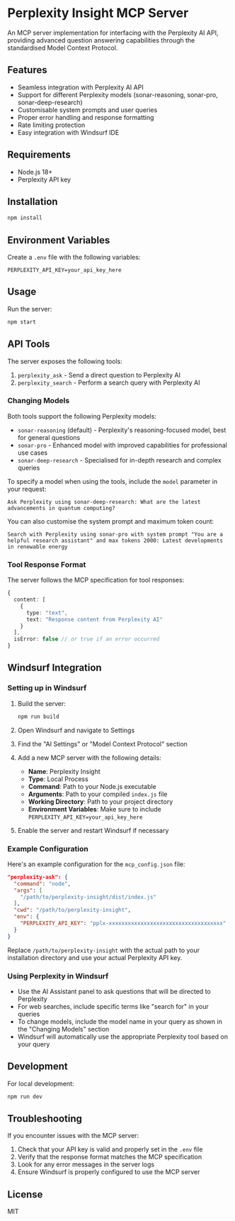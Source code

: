 # Perplexity Insight MCP Server

An MCP server implementation for interfacing with the Perplexity AI API, providing advanced question answering capabilities through the standardised Model Context Protocol.

## Features

- Seamless integration with Perplexity AI API
- Support for different Perplexity models (sonar-reasoning, sonar-pro, sonar-deep-research)
- Customisable system prompts and user queries
- Proper error handling and response formatting
- Rate limiting protection
- Easy integration with Windsurf IDE

## Requirements

- Node.js 18+
- Perplexity API key

## Installation

```bash
npm install
```

## Environment Variables

Create a `.env` file with the following variables:

```
PERPLEXITY_API_KEY=your_api_key_here
```

## Usage

Run the server:

```bash
npm start
```

## API Tools

The server exposes the following tools:

1. `perplexity_ask` - Send a direct question to Perplexity AI
2. `perplexity_search` - Perform a search query with Perplexity AI

### Changing Models

Both tools support the following Perplexity models:

- `sonar-reasoning` (default) - Perplexity's reasoning-focused model, best for general questions
- `sonar-pro` - Enhanced model with improved capabilities for professional use cases
- `sonar-deep-research` - Specialised for in-depth research and complex queries

To specify a model when using the tools, include the `model` parameter in your request:

```
Ask Perplexity using sonar-deep-research: What are the latest advancements in quantum computing?
```

You can also customise the system prompt and maximum token count:

```
Search with Perplexity using sonar-pro with system prompt "You are a helpful research assistant" and max tokens 2000: Latest developments in renewable energy
```

### Tool Response Format

The server follows the MCP specification for tool responses:

```typescript
{
  content: [
    {
      type: "text",
      text: "Response content from Perplexity AI"
    }
  ],
  isError: false // or true if an error occurred
}
```

## Windsurf Integration

### Setting up in Windsurf

1. Build the server:
   ```bash
   npm run build
   ```

2. Open Windsurf and navigate to Settings

3. Find the "AI Settings" or "Model Context Protocol" section

4. Add a new MCP server with the following details:
   - **Name**: Perplexity Insight
   - **Type**: Local Process
   - **Command**: Path to your Node.js executable
   - **Arguments**: Path to your compiled `index.js` file
   - **Working Directory**: Path to your project directory
   - **Environment Variables**: Make sure to include `PERPLEXITY_API_KEY=your_api_key_here`

5. Enable the server and restart Windsurf if necessary

### Example Configuration

Here's an example configuration for the `mcp_config.json` file:

```json
"perplexity-ask": {
  "command": "node",
  "args": [
    "/path/to/perplexity-insight/dist/index.js"
  ],
  "cwd": "/path/to/perplexity-insight",
  "env": {
    "PERPLEXITY_API_KEY": "pplx-xxxxxxxxxxxxxxxxxxxxxxxxxxxxxxxxxxxx"
  }
}
```

Replace `/path/to/perplexity-insight` with the actual path to your installation directory and use your actual Perplexity API key.

### Using Perplexity in Windsurf

- Use the AI Assistant panel to ask questions that will be directed to Perplexity
- For web searches, include specific terms like "search for" in your queries
- To change models, include the model name in your query as shown in the "Changing Models" section
- Windsurf will automatically use the appropriate Perplexity tool based on your query

## Development

For local development:

```bash
npm run dev
```

## Troubleshooting

If you encounter issues with the MCP server:

1. Check that your API key is valid and properly set in the `.env` file
2. Verify that the response format matches the MCP specification
3. Look for any error messages in the server logs
4. Ensure Windsurf is properly configured to use the MCP server

## License

MIT
